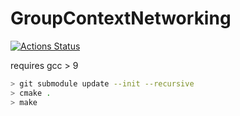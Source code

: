 # GroupContextNetworking

[![Actions Status](https://github.com/wladi0097/GroupContextNetworking/workflows/C++/badge.svg)](https://github.com/wladi0097/GroupContextNetworking/actions)

requires gcc > 9

```bash
> git submodule update --init --recursive
> cmake .
> make
```